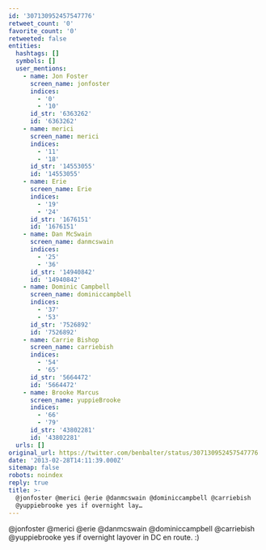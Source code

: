 ```yaml
---
id: '307130952457547776'
retweet_count: '0'
favorite_count: '0'
retweeted: false
entities:
  hashtags: []
  symbols: []
  user_mentions:
    - name: Jon Foster
      screen_name: jonfoster
      indices:
        - '0'
        - '10'
      id_str: '6363262'
      id: '6363262'
    - name: merici
      screen_name: merici
      indices:
        - '11'
        - '18'
      id_str: '14553055'
      id: '14553055'
    - name: Erie
      screen_name: Erie
      indices:
        - '19'
        - '24'
      id_str: '1676151'
      id: '1676151'
    - name: Dan McSwain
      screen_name: danmcswain
      indices:
        - '25'
        - '36'
      id_str: '14940842'
      id: '14940842'
    - name: Dominic Campbell
      screen_name: dominiccampbell
      indices:
        - '37'
        - '53'
      id_str: '7526892'
      id: '7526892'
    - name: Carrie Bishop
      screen_name: carriebish
      indices:
        - '54'
        - '65'
      id_str: '5664472'
      id: '5664472'
    - name: Brooke Marcus
      screen_name: yuppieBrooke
      indices:
        - '66'
        - '79'
      id_str: '43802281'
      id: '43802281'
  urls: []
original_url: https://twitter.com/benbalter/status/307130952457547776
date: '2013-02-28T14:11:39.000Z'
sitemap: false
robots: noindex
reply: true
title: >-
  @jonfoster @merici @erie @danmcswain @dominiccampbell @carriebish
  @yuppiebrooke yes if overnight lay…
---
```


@jonfoster @merici @erie @danmcswain @dominiccampbell @carriebish @yuppiebrooke yes if overnight layover in DC en route. :)